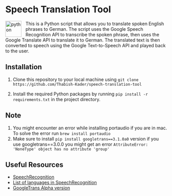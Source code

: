 # Speech Translation Tool
<img align="left" alt="python" width="50px" style="padding-right:10px;" src="https://upload.wikimedia.org/wikipedia/commons/thumb/c/c3/Python-logo-notext.svg/1869px-Python-logo-notext.svg.png" />


This is a Python script that allows you to translate spoken English phrases to German. The script uses the Google Speech Recognition API to transcribe the spoken phrase, then uses the Google Translate API to translate it to German. The translated text is then converted to speech using the Google Text-to-Speech API and played back to the user.

## Installation

1. Clone this repository to your local machine using `git clone https://github.com/Thabish-Kader/speech-translation-tool`

2. Install the required Python packages by running `pip install -r requirements.txt` in the project directory.

## Note

1. You might encounter an error while installing portaudio if you are in mac. To solve the error run `brew install portaudio`
2. Make sure to install `pip install googletrans==3.1.0a0` version if you use googletrans==3.0.0 you might get an error `AttributeError: 'NoneType' object has no attribute 'group'`

## Useful Resources

-   [SpeechRecognition](https://pypi.org/project/SpeechRecognition/)
-   [List of languages in SpeechRecognition](https://buildmedia.readthedocs.org/media/pdf/py-googletrans/latest/py-googletrans.pdf)
-   [GoogleTrans Alpha version](https://stackoverflow.com/questions/52455774/googletrans-stopped-working-with-error-nonetype-object-has-no-attribute-group)
